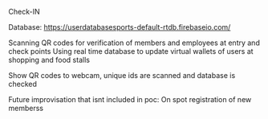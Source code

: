 Check-IN

Database: https://userdatabasesports-default-rtdb.firebaseio.com/

Scanning QR codes for verification of members and employees at entry and check points
Using real time database to update virtual wallets of users at shopping and food stalls

Show QR codes to webcam, unique ids are scanned and database is checked

Future improvisation that isnt included in poc: On spot registration of new memberss